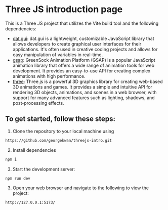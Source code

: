 # Three JS introduction page

This is a Three JS project that utilizes the Vite build tool and the following dependencies:

- [dat.gui](https://github.com/dataarts/dat.gui): dat.gui is a lightweight, customizable JavaScript library that allows developers to create graphical user interfaces for their applications. It's often used in creative coding projects and allows for easy manipulation of variables in real-time.
- [gsap](https://greensock.com/docs/v3/): GreenSock Animation Platform (GSAP) is a popular JavaScript animation library that offers a wide range of animation tools for web development. It provides an easy-to-use API for creating complex animations with high performance.
- [three](https://threejs.org/docs/): Three.js is a powerful 3D graphics library for creating web-based 3D animations and games. It provides a simple and intuitive API for rendering 3D objects, animations, and scenes in a web browser, with support for many advanced features such as lighting, shadows, and post-processing effects.

## To get started, follow these steps:

1. Clone the repository to your local machine using

```bash
https://github.com/georgekwan/threejs-intro.git
```

2. Install dependencies

```bash
npm i
```

3. Start the development server:

```bash
npm run dev
```

3. Open your web browser and navigate to the following to view the project:

```bash
http://127.0.0.1:5173/
```
